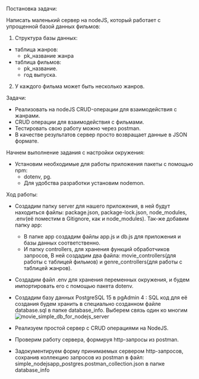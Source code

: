 Постановка задачи:

Написать маленький сервер на nodeJS, который работает с упрощенной
базой данных фильмов:

1. Структура базы данных:
- таблица жанров:
    - pk_название жанра
- таблица фильмов:
    - pk_название.
    - год выпуска.

2. У каждого фильма может быть несколько жанров.

Задачи:
- Реализовать на nodeJS CRUD-операции для взаимодействия с жанрами.
- CRUD операции для взаимодействия с фильмами.
- Тестировать свою работу можно через postman.
- В качестве результатов сервер просто возвращает данные в JSON формате.

Начнем выполнение задания с настройки окружения:

- Установим необходимые для работы приложения пакеты с помощью npm:
    - dotenv, pg.
    - Для удобства разработки установим nodemon.

Ход работы:
- Создадим папку server для нашего приложения, в ней будут находиться файлы: 
package.json, package-lock.json, node_modules, .env(её поместим в Gitignore, как и node_modules). 
Так-же добавим папку app:
    - В папке app создадим файлы app.js и db.js для приложения и базы данных соответственно. 
    - И папку controllers, для хранения функций обработчиков запросов, 
    В ней создадим два файла:
    movie_controllers(для работы с таблицей фильмов) и genre_controllers(для работы
    с таблицей жанров).

- Создадим файл .env для хранения переменных окружения, и будем импортировать его с 
помощью пакета dotenv.
- Создадим базу данных PostgreSQL 15 в pgAdmin 4 : SQL код для её создания будем хранить
в специально созданном файле database.sql в папке database_info. Выберем связь один ко многим
![movie_simple_db_for_nodejs_server](https://user-images.githubusercontent.com/103509683/225907204-d6f03ea6-57c1-46af-9100-3d4b22d30b49.jpg)


- Реализуем простой сервер c CRUD операциями на NodeJS.
- Проверим работу сервера, формируя http-запросы из postman.
- Задокументируем форму принимаемых сервером http-запросов, сохранив коллекцию запросов из 
postman в файл: simple_nodejsapp_postgres.postman_collection.json в папке database_info


